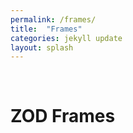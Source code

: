 ```yaml
---
permalink: /frames/
title:  "Frames"
categories: jekyll update
layout: splash
---
```

<br>

# ZOD Frames